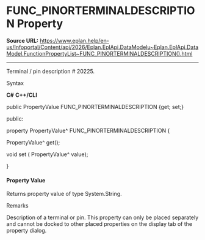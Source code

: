 # FUNC_PINORTERMINALDESCRIPTION Property

**Source URL:** https://www.eplan.help/en-us/Infoportal/Content/api/2026/Eplan.EplApi.DataModelu~Eplan.EplApi.DataModel.FunctionPropertyList~FUNC_PINORTERMINALDESCRIPTION().html

---

Terminal / pin description # 20225.

Syntax

**C#**
**C++/CLI**


public PropertyValue FUNC_PINORTERMINALDESCRIPTION {get; set;}

public:

property PropertyValue^ FUNC_PINORTERMINALDESCRIPTION {

   PropertyValue^ get();

   void set (    PropertyValue^ value);

}


#### Property Value

Returns property value of type System.String.

Remarks

Description of a terminal or pin. This property can only be placed separately and cannot be docked to other placed properties on the display tab of the property dialog.
